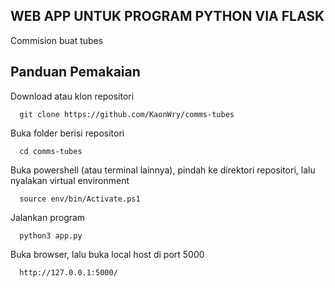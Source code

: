 
## WEB APP UNTUK PROGRAM PYTHON VIA FLASK

Commision buat tubes



## Panduan Pemakaian

Download atau klon repositori

```
  git clone https://github.com/KaonWry/comms-tubes
```

Buka folder berisi repositori

```
  cd comms-tubes
```

Buka powershell (atau terminal lainnya), pindah ke direktori repositori, lalu nyalakan virtual environment 
````
  source env/bin/Activate.ps1
````
Jalankan program
````
  python3 app.py
````
Buka browser, lalu buka local host di port 5000
````
  http://127.0.0.1:5000/
````
